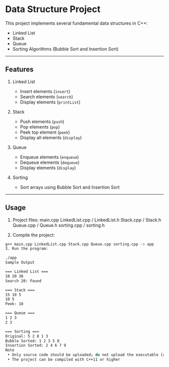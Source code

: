 # Data Structure Project

This project implements several fundamental data structures in C++:

- Linked List  
- Stack  
- Queue  
- Sorting Algorithms (Bubble Sort and Insertion Sort)

---

## Features

1. Linked List  
   - Insert elements (`insert`)  
   - Search elements (`search`)  
   - Display elements (`printList`)  

2. Stack  
   - Push elements (`push`)  
   - Pop elements (`pop`)  
   - Peek top element (`peek`)  
   - Display all elements (`display`)  

3. Queue  
   - Enqueue elements (`enqueue`)  
   - Dequeue elements (`dequeue`)  
   - Display elements (`display`)  

4. Sorting  
   - Sort arrays using Bubble Sort and Insertion Sort  

---

## Usage

1. Project files:
main.cpp
LinkedList.cpp / LinkedList.h
Stack.cpp / Stack.h
Queue.cpp / Queue.h
sorting.cpp / sorting.h

2. Compile the project:
```bash
g++ main.cpp LinkedList.cpp Stack.cpp Queue.cpp sorting.cpp -o app
3. Run the program:

./app
Sample Output

=== Linked List ===
10 20 30 
Search 20: Found

=== Stack ===
15 10 5 
10 5 
Peek: 10

=== Queue ===
1 2 3 
2 3 

=== Sorting ===
Original: 5 2 8 1 3 
Bubble Sorted: 1 2 3 5 8 
Insertion Sorted: 2 4 6 7 9
Note
 • Only source code should be uploaded; do not upload the executable (app.exe).
 • The project can be compiled with C++11 or higher
